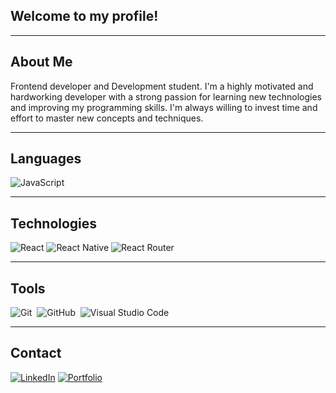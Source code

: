 ## Welcome to my profile!

---

## About Me

Frontend developer and Development student. I'm a highly motivated and hardworking developer with a strong passion for learning new technologies and improving my programming skills. I'm always willing to invest time and effort to master new concepts and techniques.

---

## Languages

![JavaScript](https://img.shields.io/badge/-JavaScript-303030?style=for-the-badge&logo=javascript)&nbsp;

---

## Technologies

![React](https://img.shields.io/badge/react-%2320232a.svg?style=for-the-badge&logo=react&logoColor=%2361DAFB)
![React Native](https://img.shields.io/badge/react_native-%2320232a.svg?style=for-the-badge&logo=react&logoColor=%2361DAFB)
![React Router](https://img.shields.io/badge/React_Router-303030?style=for-the-badge&logo=react-router&logoColor=white)


---

## Tools

![Git](https://img.shields.io/badge/-Git-303030?style=for-the-badge&logo=git)&nbsp;
![GitHub](https://img.shields.io/badge/-GitHub-303030?style=for-the-badge&logo=github)&nbsp;
![Visual Studio Code](https://img.shields.io/badge/-Visual%20Studio%20Code-303030?style=for-the-badge&logo=visual-studio-code&logoColor=007ACC)&nbsp;



---

## Contact

[![LinkedIn](https://img.shields.io/badge/LinkedIn-303030?style=for-the-badge&logo=linkedin)](https://www.linkedin.com/in/miguel-nogueira-a7b9a922a/)
[![Portfolio](https://img.shields.io/badge/Portfolio-%23000000.svg?style=for-the-badge&logo=firefox&logoColor=#FF7139)](https://portfolio-mgnogueira.vercel.app/)
